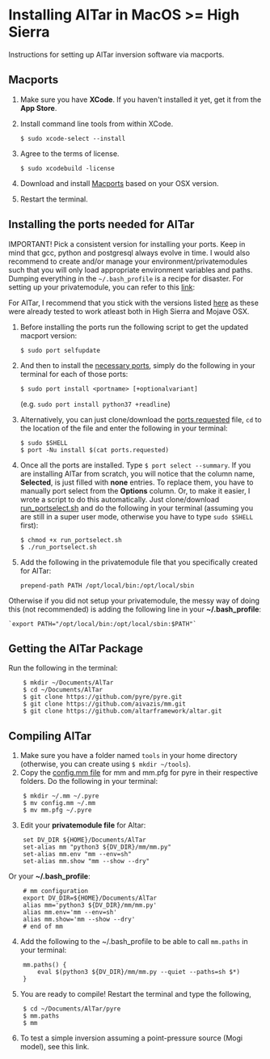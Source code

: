 # Installing AlTar in MacOS >= High Sierra
Instructions for setting up AlTar inversion software via macports.

## Macports
1. Make sure you have **XCode**. If you haven't installed it yet, get it from the **App Store**.
2. Install command line tools from within XCode.

    `$ sudo xcode-select --install`

3. Agree to the terms of license.

    `$ sudo xcodebuild -license`
    
4. Download and install [Macports](https://www.macports.org/install.php) based on your OSX version.

5. Restart the terminal.    

## Installing the ports needed for AlTar
IMPORTANT! Pick a consistent version for installing your ports. Keep in mind that gcc, python and postgresql always evolve in time. I would also recommend to create and/or manage your environment/privatemodules such that you will only load appropriate environment variables and paths. Dumping everything in the `~/.bash_profile` is a recipe for disaster. For setting up your privatemodule, you can refer to this [link](https://github.com/piyushrpt/elCapitanSetup/blob/master/modules.md): 

For AlTar, I recommend that you stick with the versions listed [here](https://github.com/gracebato/altarinstall_osx/edit/master/macports.md) as these were already tested to work atleast both in High Sierra and Mojave OSX.

1. Before installing the ports run the following script to get the updated macport version:

    `$ sudo port selfupdate`

2. And then to install the [necessary ports](https://github.com/gracebato/altarinstall_osx/edit/master/macports.md), simply do the following in your terminal for each of those ports:

    `$ sudo port install <portname> [+optionalvariant]` 
    
    (e.g. `sudo port install python37 +readline`)

3. Alternatively, you can just clone/download the [ports.requested](https://github.com/gracebato/altarinstall_osx/blob/master/ports.requested) file, `cd` to the location of the file and enter the following in your terminal:

    ```
    $ sudo $SHELL
    $ port -Nu install $(cat ports.requested)
    ```

4. Once all the ports are installed. Type `$ port select --summary`. If you are installing AlTar from scratch, you will notice that the column name, **Selected**, is just filled with **none** entries. To replace them, you have to manually port select from the **Options** column. Or, to make it easier, I wrote a script to do this automatically. Just clone/download [run_portselect.sh](https://github.com/gracebato/altarinstall_osx/blob/master/run_portselect.sh) and do the following in your terminal (assuming you are still in a super user mode, otherwise you have to type `sudo $SHELL` first):

    ```
    $ chmod +x run_portselect.sh
    $ ./run_portselect.sh
    ```

5. Add the following in the privatemodule file that you specifically created for AlTar:

    `prepend-path PATH /opt/local/bin:/opt/local/sbin`

Otherwise if you did not setup your privatemodule, the messy way of doing this (not recommended) is adding the following line in your **~/.bash_profile**:

    `export PATH="/opt/local/bin:/opt/local/sbin:$PATH"`

## Getting the AlTar Package 
Run the following in the terminal:
```
    $ mkdir ~/Documents/AlTar
    $ cd ~/Documents/AlTar
    $ git clone https://github.com/pyre/pyre.git
    $ git clone https://github.com/aivazis/mm.git
    $ git clone https://github.com/altarframework/altar.git
```

## Compiling AlTar ##
1. Make sure you have a folder named `tools` in your home directory (otherwise, you can create using `$ mkdir ~/tools`). 
2. Copy the [config.mm file]() for mm and mm.pfg for pyre in their respective folders. Do the following in your terminal:

```
    $ mkdir ~/.mm ~/.pyre
    $ mv config.mm ~/.mm
    $ mv mm.pfg ~/.pyre
```

3. Edit your **privatemodule file** for Altar:
```
    set DV_DIR ${HOME}/Documents/AlTar
    set-alias mm "python3 ${DV_DIR}/mm/mm.py"
    set-alias mm.env "mm --env=sh"
    set-alias mm.show "mm --show --dry"
```

Or your **~/.bash_profile**:
```
    # mm configuration
    export DV_DIR=${HOME}/Documents/AlTar
    alias mm='python3 ${DV_DIR}/mm/mm.py'
    alias mm.env='mm --env=sh'
    alias mm.show='mm --show --dry'
    # end of mm
```

4. Add the following to the ~/.bash_profile to be able to call `mm.paths` in your terminal:
```
    mm.paths() {
        eval $(python3 ${DV_DIR}/mm/mm.py --quiet --paths=sh $*)
    }
```

5. You are ready to compile! Restart the terminal and type the following,
```
    $ cd ~/Documents/AlTar/pyre
    $ mm.paths
    $ mm
```

6. To test a simple inversion assuming a point-pressure source (Mogi model), see this link.
